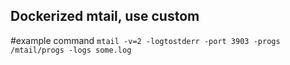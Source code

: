 ## Dockerized mtail, use custom

#example command
`mtail -v=2 -logtostderr -port 3903 -progs /mtail/progs -logs some.log`